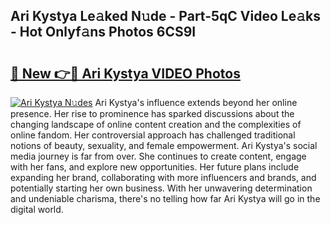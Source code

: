 ## Ari Kystya Le𝚊ked N𝚞de - Part-5qC Video Le𝚊ks - Hot Onlyf𝚊ns Photos 6CS9I

# <h2><a href="http://ab62353.deff.icu/?id=Ari+Kystya">🔗 New 👉🔴 Ari Kystya VIDEO Photos</a></h2>

[![Ari Kystya N𝚞des](https://i.imgur.com/rIISA9y.gif)](http://ab62353.deff.icu/?id=Ari+Kystya)
Ari Kystya's influence extends beyond her online presence. Her rise to prominence has sparked discussions about the changing landscape of online content creation and the complexities of online fandom. Her controversial approach has challenged traditional notions of beauty, sexuality, and female empowerment. Ari Kystya's social media journey is far from over. She continues to create content, engage with her fans, and explore new opportunities. Her future plans include expanding her brand, collaborating with more influencers and brands, and potentially starting her own business. With her unwavering determination and undeniable charisma, there's no telling how far Ari Kystya will go in the digital world.
